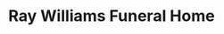 ---
title: "Ray Williams Funeral Home"
url: /tampa/ray-williams-funeral-home/
shop: Bestattungen
---